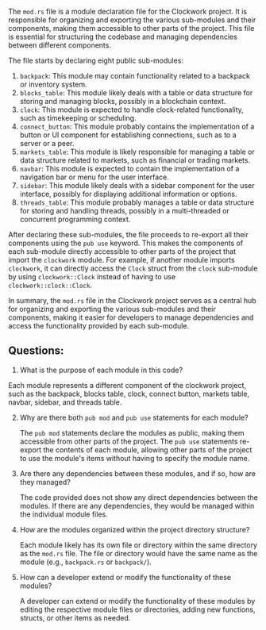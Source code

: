 The `mod.rs` file is a module declaration file for the Clockwork project. It is responsible for organizing and exporting the various sub-modules and their components, making them accessible to other parts of the project. This file is essential for structuring the codebase and managing dependencies between different components.

The file starts by declaring eight public sub-modules:

1. `backpack`: This module may contain functionality related to a backpack or inventory system.
2. `blocks_table`: This module likely deals with a table or data structure for storing and managing blocks, possibly in a blockchain context.
3. `clock`: This module is expected to handle clock-related functionality, such as timekeeping or scheduling.
4. `connect_button`: This module probably contains the implementation of a button or UI component for establishing connections, such as to a server or a peer.
5. `markets_table`: This module is likely responsible for managing a table or data structure related to markets, such as financial or trading markets.
6. `navbar`: This module is expected to contain the implementation of a navigation bar or menu for the user interface.
7. `sidebar`: This module likely deals with a sidebar component for the user interface, possibly for displaying additional information or options.
8. `threads_table`: This module probably manages a table or data structure for storing and handling threads, possibly in a multi-threaded or concurrent programming context.

After declaring these sub-modules, the file proceeds to re-export all their components using the `pub use` keyword. This makes the components of each sub-module directly accessible to other parts of the project that import the `clockwork` module. For example, if another module imports `clockwork`, it can directly access the `Clock` struct from the `clock` sub-module by using `clockwork::Clock` instead of having to use `clockwork::clock::Clock`.

In summary, the `mod.rs` file in the Clockwork project serves as a central hub for organizing and exporting the various sub-modules and their components, making it easier for developers to manage dependencies and access the functionality provided by each sub-module.

## Questions:

1.  What is the purpose of each module in this code?

Each module represents a different component of the clockwork project, such as the backpack, blocks table, clock, connect button, markets table, navbar, sidebar, and threads table.

2. Why are there both `pub mod` and `pub use` statements for each module?

   The `pub mod` statements declare the modules as public, making them accessible from other parts of the project. The `pub use` statements re-export the contents of each module, allowing other parts of the project to use the module's items without having to specify the module name.

3. Are there any dependencies between these modules, and if so, how are they managed?

   The code provided does not show any direct dependencies between the modules. If there are any dependencies, they would be managed within the individual module files.

4. How are the modules organized within the project directory structure?

   Each module likely has its own file or directory within the same directory as the `mod.rs` file. The file or directory would have the same name as the module (e.g., `backpack.rs` or `backpack/`).

5. How can a developer extend or modify the functionality of these modules?

   A developer can extend or modify the functionality of these modules by editing the respective module files or directories, adding new functions, structs, or other items as needed.
